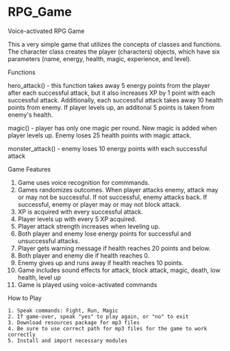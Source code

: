 # RPG_Game
Voice-activated RPG Game

This a very simple game that utilizes the concepts of classes and functions. The character class creates the player (characters) objects, which have six parameters (name, energy, health, magic, experience, and level).

Functions

hero_attack() - this function takes away 5 energy points from the player after each successful attack, but it also increases XP by 1 point with each successful attack. Additionally, each successful attack takes away 10 health points from enemy. If player levels up, an additonal 5 points is taken from enemy's health.

magic() - player has only one magic per round. New magic is added when player levels up. Enemy loses 25 health points with magic attack.

monster_attack() - enemy loses 10 energy points with each successful attack

Game Features

1. Game uses voice recognition for commmands.
2. Games randomizes outcomes. When player attacks enemy, attack may or may not be successful. If not successful, enemy attacks back. If successful, enemy or player may or may not block attack. 
3. XP is acquired with every successful attack.
4. Player levels up with every 5 XP acquired.
5. Player attack strength increases when leveling up.
6. Both player and enemy lose energy points for successful and unsuccessful attacks.
7. Player gets warning message if health reaches 20 points and below.
8. Both player and enemy die if health reaches 0.
9. Enemy gives up and runs away if health reaches 10 points. 
10. Game includes sound effects for attack, block attack, magic, death, low health, level up
11. Game is played using voice-activated commands

How to Play

    1. Speak commands: Fight, Run, Magic
    2. If game-over, speak "yes" to play again, or "no" to exit
    3. Download resources package for mp3 files
    4. Be sure to use correct path for mp3 files for the game to work correctly
    5. Install and import necessary modules
